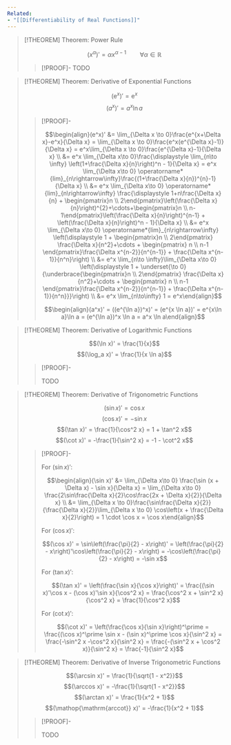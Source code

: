 ```yaml
---
Related:
- "[[Differentiability of Real Functions]]"
---
```


>[!THEOREM] Theorem: Power Rule
>
>$$(x^\alpha)' = \alpha x^{\alpha - 1} \qquad \forall \alpha \in \mathbb{R}$$
>
>>[!PROOF]-
>>TODO

>[!THEOREM] Theorem: Derivative of Exponential Functions
>
>$$(\mathrm{e}^x)' = \mathrm{e}^x$$
>$$(a^x)' = a^x \ln a$$
>
>>[!PROOF]-
>>
>>$$\begin{align}(e^x)' &= \lim_{\Delta x \to 0}\frac{e^{x+\Delta x}-e^x}{\Delta x} = \lim_{\Delta x \to 0}\frac{e^x(e^{\Delta x}-1)}{\Delta x} = e^x\lim_{\Delta x \to 0}\frac{e^{\Delta x}-1}{\Delta x} \\ &= e^x \lim_{\Delta x\to 0}\frac{\displaystyle \lim_{n\to \infty} \left(1+\frac{\Delta x}{n}\right)^n - 1}{\Delta x} = e^x \lim_{\Delta x\to 0} \operatorname*{lim}_{n\rightarrow\infty}\frac{(1+\frac{\Delta x}{n})^{n}-1}{\Delta x} \\ &= e^x \lim_{\Delta x\to 0} \operatorname*{lim}_{n\rightarrow\infty} \frac{\displaystyle 1+n\frac{\Delta x}{n} + \begin{pmatrix}n \\ 2\end{pmatrix}\left(\frac{\Delta x}{n}\right)^{2}+\cdots+\begin{pmatrix}n \\ n-1\end{pmatrix}\left(\frac{\Delta x}{n}\right)^{n-1} + \left(\frac{\Delta x}{n}\right)^n - 1}{\Delta x} \\ &= e^x \lim_{\Delta x\to 0} \operatorname*{lim}_{n\rightarrow\infty} \left(\displaystyle 1 + \begin{pmatrix}n \\ 2\end{pmatrix} \frac{\Delta x}{n^2}+\cdots + \begin{pmatrix} n \\ n-1 \end{pmatrix}\frac{\Delta x^{n-2}}{n^{n-1}} + \frac{\Delta x^{n-1}}{n^n}\right) \\ &= e^x \lim_{n\to \infty}\lim_{\Delta x\to 0} \left(\displaystyle 1 + \underset{\to 0}{\underbrace{\begin{pmatrix}n \\ 2\end{pmatrix} \frac{\Delta x}{n^2}+\cdots + \begin{pmatrix} n \\ n-1 \end{pmatrix}\frac{\Delta x^{n-2}}{n^{n-1}} + \frac{\Delta x^{n-1}}{n^n}}}\right) \\ &= e^x \lim_{n\to\infty} 1 = e^x\end{align}$$
>>
>>$$\begin{align}(a^x)' = ((e^{\ln a})^x)' = (e^{x \ln a})' = e^{x\ln a}\ln a = (e^{\ln a})^x \ln a = a^x \ln a\end{align}$$

>[!THEOREM] Theorem: Derivative of Logarithmic Functions
>
>$$(\ln x)' = \frac{1}{x}$$
>$$(\log_a x)' = \frac{1}{x \ln a}$$
>
>>[!PROOF]-
>>
>>TODO

>[!THEOREM] Theorem: Derivative of Trigonometric Functions
>
>$$(\sin x)' = \cos x$$
>$$(\cos x)' = -\sin x$$
>$$(\tan x)' = \frac{1}{\cos^2 x} = 1 + \tan^2 x$$
>$$(\cot x)' = -\frac{1}{\sin^2 x} = -1 - \cot^2 x$$
>
>>[!PROOF]-
>>
>>For $(\sin x)'$:
>>
>>$$\begin{align}(\sin x)'  &= \lim_{\Delta x\to 0} \frac{\sin (x + \Delta x) - \sin x}{\Delta x} = \lim_{\Delta x\to 0} \frac{2\sin\frac{\Delta x}{2}\cos\frac{2x + \Delta x}{2}}{\Delta x} \\ &= \lim_{\Delta x \to 0}\frac{\sin\frac{\Delta x}{2}}{\frac{\Delta x}{2}}\lim_{\Delta x \to 0} \cos\left(x + \frac{\Delta x}{2}\right) = 1 \cdot \cos x = \cos x\end{align}$$
>>
>>For $(\cos x)'$:
>>
>>$$(\cos x)' = \sin\left(\frac{\pi}{2} - x\right)' = \left(\frac{\pi}{2} - x\right)'\cos\left(\frac{\pi}{2} - x\right) = -\cos\left(\frac{\pi}{2} - x\right) = -\sin x$$
>>
>>For $(\tan x)'$:
>>
>>$$(\tan x)' = \left(\frac{\sin x}{\cos x}\right)' = \frac{(\sin x)'\cos x - (\cos x)'\sin x}{\cos^2 x} = \frac{\cos^2 x + \sin^2 x}{\cos^2 x} = \frac{1}{\cos^2 x}$$
>>
>>For $(\cot x)'$:
>>
>>$$(\cot x)' = \left(\frac{\cos x}{\sin x}\right)^\prime = \frac{(\cos x)^\prime \sin x - (\sin x)^\prime \cos x}{\sin^2 x} = \frac{-\sin^2 x -\cos^2 x}{\sin^2 x} = \frac{-(\sin^2 x + \cos^2 x)}{\sin^2 x} = \frac{-1}{\sin^2 x}$$
>>

>[!THEOREM] Theorem: Derivative of Inverse Trigonometric Functions
>
>$$(\arcsin x)' = \frac{1}{\sqrt{1 - x^2}}$$
>$$(\arccos x)' = -\frac{1}{\sqrt{1 - x^2}}$$
>$$(\arctan x)' = \frac{1}{x^2 + 1}$$
>$$(\mathop{\mathrm{arccot}} x)' = -\frac{1}{x^2 + 1}$$
>
>>[!PROOF]-
>>
>>TODO